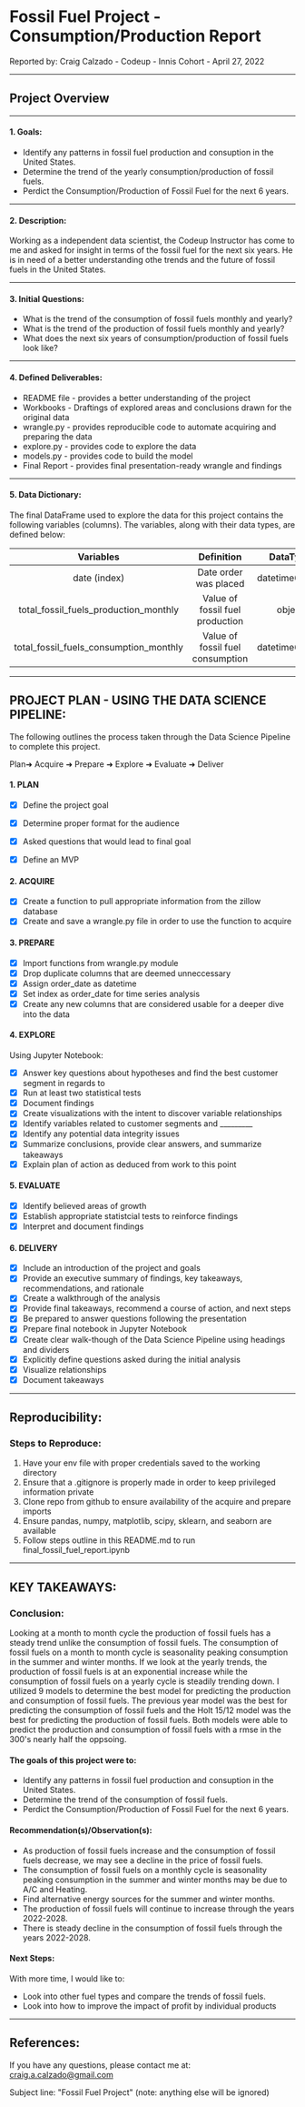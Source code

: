 
# Fossil Fuel Project - Consumption/Production Report
Reported by: Craig Calzado  - 
Codeup - Innis Cohort - April 27, 2022

---
  
## Project Overview

---
 
#### 1. Goals:
- Identify any patterns in fossil fuel production and consuption in the United States.
- Determine the trend of the yearly consumption/production of fossil fuels.
- Perdict the Consumption/Production of Fossil Fuel for the next 6 years.

--- 
 
#### 2. Description:
Working as a independent data scientist, the Codeup Instructor has come to me and asked for insight in terms of the fossil fuel for the next six years. He is in need of a better understanding othe trends and the future of fossil fuels in the United States.

--- 
 
#### 3. Initial Questions:
- What is the trend of the consumption of fossil fuels monthly and yearly?
- What is the trend of the production of fossil fuels monthly and yearly?
- What does the next six years of consumption/production of fossil fuels look like?
---
  
#### 4. Defined Deliverables:
- README file - provides a better understanding of the project
- Workbooks - Draftings of explored areas and conclusions drawn for the original data
- wrangle.py - provides reproducible code to automate acquiring and preparing the data
- explore.py - provides code to explore the data
- models.py - provides code to build the model
- Final Report - provides final presentation-ready wrangle and findings 

---

#### 5. Data Dictionary:
The final DataFrame used to explore the data for this project contains the following variables (columns).  The variables, along with their data types, are defined below:
 
|  Variables             |    Definition                              |    DataType             |
| :--------------------:   | :----------------------------------------: | :--------------------: |
|date (index) | Date order was placed |  datetime64[ns] |
|total_fossil_fuels_production_monthly | Value of fossil fuel production | object |
|total_fossil_fuels_consumption_monthly | Value of fossil fuel consumption | datetime64[ns] |

---

## PROJECT PLAN - USING THE DATA SCIENCE PIPELINE:
The following outlines the process taken through the Data Science Pipeline to complete this project. 
 
Plan➜ Acquire ➜ Prepare ➜ Explore ➜ Evaluate ➜ Deliver
 
#### 1. PLAN
- [x] Define the project goal
- [x] Determine proper format for the audience
- [x] Asked questions that would lead to final goal
- [x] Define an MVP

 
#### 2. ACQUIRE
- [x] Create a function to pull appropriate information from the zillow database
- [x] Create and save a wrangle.py file in order to use the function to acquire
 
#### 3. PREPARE

- [x] Import functions from wrangle.py module
- [x] Drop duplicate columns that are deemed unneccessary
- [x] Assign order_date as datetime
- [x] Set index as order_date for time series analysis
- [x] Create any new columns that are considered usable for a deeper dive into the data
 
#### 4. EXPLORE
Using Jupyter Notebook:
- [x] Answer key questions about hypotheses and find the best customer segment in regards to
- [x] Run at least two statistical tests
- [x] Document findings
- [x] Create visualizations with the intent to discover variable relationships
- [x] Identify variables related to customer segments and _________
- [x] Identify any potential data integrity issues
- [x] Summarize conclusions, provide clear answers, and summarize takeaways
- [x] Explain plan of action as deduced from work to this point
 
#### 5. EVALUATE
- [x] Identify believed areas of growth 
- [x] Establish appropriate statistcial tests to reinforce findings
- [x] Interpret and document findings
 
#### 6. DELIVERY
- [x] Include an introduction of the project and goals
- [x] Provide an executive summary of findings, key takeaways, recommendations, and rationale
- [x] Create a walkthrough of the analysis 
- [x] Provide final takeaways, recommend a course of action, and next steps
- [x] Be prepared to answer questions following the presentation
- [x] Prepare final notebook in Jupyter Notebook
- [x] Create clear walk-though of the Data Science Pipeline using headings and dividers
- [x] Explicitly define questions asked during the initial analysis
- [x] Visualize relationships
- [x] Document takeaways

---
  
## Reproducibility:
### Steps to Reproduce:
1. Have your env file with proper credentials saved to the working directory
2. Ensure that a .gitignore is properly made in order to keep privileged information private
3. Clone repo from github to ensure availability of the acquire and prepare imports
4. Ensure pandas, numpy, matplotlib, scipy, sklearn, and seaborn are available
5. Follow steps outline in this README.md to run final_fossil_fuel_report.ipynb

---

## KEY TAKEAWAYS:

### Conclusion: 
Looking at a month to month cycle the production of fossil fuels has a steady trend unlike the consumption of fossil fuels. The consumption of fossil fuels on a month to month cycle is seasonality peaking consumption in the summer and winter months. If we look at the yearly trends, the production of fossil fuels is at an exponential increase while the consumption of fossil fuels on a yearly cycle is steadily trending down. I utilized 9 models to determine the best model for predicting the production and consumption of fossil fuels. The previous year model was the best for predicting the consumption of fossil fuels and the Holt 15/12 model was the best for predicting the production of fossil fuels. Both models were able to predict the production and consumption of fossil fuels with a rmse in the 300's nearly half the oppsoing.


#### The goals of this project were to:
- Identify any patterns in fossil fuel production and consuption in the United States.
- Determine the trend of the consumption of fossil fuels.
- Perdict the Consumption/Production of Fossil Fuel for the next 6 years.

#### Recommendation(s)/Observation(s):
 - As production of fossil fuels increase and the consumption of fossil fuels decrease, we may see a decline in the price of fossil fuels.
 - The consumption of fossil fuels on a monthly cycle is seasonality peaking consumption in the summer and winter months may be due to A/C and Heating.
 - Find alternative energy sources for the summer and winter months.
 - The production of fossil fuels will continue to increase through the years 2022-2028.
 - There is steady decline in the consumption of fossil fuels through the years 2022-2028.

#### Next Steps:
With more time, I would like to:

 - Look into other fuel types and compare the trends of fossil fuels.
 - Look into how to improve the impact of profit by individual products

---

 ## References:

If you have any questions, please contact me at: craig.a.calzado@gmail.com 

Subject line: "Fossil Fuel Project" (note: anything else will be ignored)






